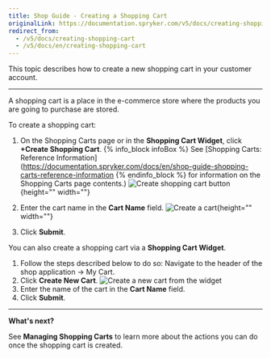 ```yaml
---
title: Shop Guide - Creating a Shopping Cart
originalLink: https://documentation.spryker.com/v5/docs/creating-shopping-cart
redirect_from:
  - /v5/docs/creating-shopping-cart
  - /v5/docs/en/creating-shopping-cart
---
```


This topic describes how to create a new shopping cart in your customer account.
***
A shopping cart is a place in the e-commerce store where the products you are going to purchase are stored.

To create a shopping cart:

1. On the Shopping Carts page or in the **Shopping Cart Widget**, click **+Create Shopping Cart**.
{% info_block infoBox %}
See [Shopping Carts: Reference Information](https://documentation.spryker.com/docs/en/shop-guide-shopping-carts-reference-information
{% endinfo_block %} for information on the Shopping Carts page contents.)
![Create shopping cart button](https://spryker.s3.eu-central-1.amazonaws.com/docs/User+Guides/Shop+User+Guides/Shopping+Carts/Shop+Guide+-+Creating+a+Shopping+Cart/create-shopping-cart-button.png){height="" width=""}

2. Enter the cart name in the **Cart Name** field. 
![Create a cart](https://spryker.s3.eu-central-1.amazonaws.com/docs/User+Guides/Shop+User+Guides/Shopping+Carts/Shop+Guide+-+Creating+a+Shopping+Cart/create-cart.png){height="" width=""}
4. Click **Submit**.

You can also create a shopping cart via a **Shopping Cart Widget**.

1. Follow the steps described below to do so: Navigate to the header of the shop application → My Cart.
2. Click **Create New Cart**. 
![Create a new cart from the widget](https://spryker.s3.eu-central-1.amazonaws.com/docs/User+Guides/Shop+User+Guides/Shopping+Carts/Shop+Guide+-+Creating+a+Shopping+Cart/create-cart-from-widget.png)
3. Enter the name of the cart in the **Cart Name** field.
4. Click **Submit**.
***
**What's next?**

See **Managing Shopping Carts** to learn more about the actions you can do once the shopping cart is created.

<!-- Last review date: Aug 01, 2019 -->
